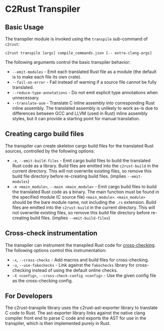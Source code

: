 # C2Rust Transpiler

## Basic Usage

The transpiler module is invoked using the `transpile` sub-command of `c2rust`:

    c2rust transpile [args] compile_commands.json [-- extra-clang-args]

The following arguments control the basic transpiler behavior:

- `--emit-modules` - Emit each translated Rust file as a module (the default is
  to make each file its own crate).
- `--fail-on-error` - Fail instead of warning if a source file cannot be fully
  translated.
- `--reduce-type-annotations` - Do not emit explicit type annotations when
  unnecessary.
- `--translate-asm` - Translate C inline assembly into corresponding Rust inline
  assembly. The translated assembly is unlikely to work as-is due to differences
  between GCC and LLVM (used in Rust) inline assembly styles, but it can provide
  a starting point for manual translation.

## Creating cargo build files

The transpiler can create skeleton cargo build files for the translated Rust sources, controlled by the following options:

- `-e`, `--emit-build-files` - Emit cargo build files to build the translated
  Rust code as a library. Build files are emitted into the `c2rust-build` in the
  current directory. This will not overwrite existing files, so remove this
  build file directory before re-creating build files. (implies `--emit-modules`)
- `-m <main_module>`, `--main <main_module>` - Emit cargo build files to build
  the translated Rust code as a binary. The main function must be found in the
  specified module (C source file) `<main_module>`. `<main_module>` should be
  the bare module name, not including the `.rs` extension. Build files are
  emitted into the `c2rust-build` in the current directory. This will not
  overwrite existing files, so remove this build file directory before
  re-creating build files. (implies `--emit-build-files`)

## Cross-check instrumentation

The transpiler can instrument the transpiled Rust code for
[cross-checking](../cross-checks/). The following options control this
instrumentation:

- `-x`, `--cross-checks` - Add macros and build files for cross-checking.
- `-u`, `--use-fakechecks` - Link against the `fakechecks` library for
  cross-checking instead of using the default online checks.
- `-X <config>`, `--cross-check-config <config>` - Use the given config file as
  the cross-checking config.

## For Developers

The c2rust-transpile library uses the c2rust-ast-exporter library to translate C
code to Rust. The ast-exporter library links against the native clang compiler
front end to parse C code and exports the AST for use in the transpiler, which
is then implemented purely in Rust.
